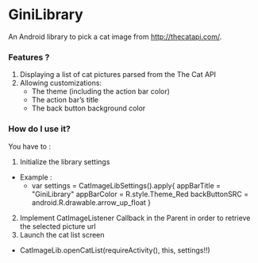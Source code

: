 # GiniLibrary

An Android library to pick a cat image from http://thecatapi.com/.

### Features ?
1. Displaying a list of cat pictures parsed from the The Cat API
3. Allowing customizations:
   - The theme (including the action bar color)
   - The action bar’s title
   - The back button background color
   
### How do I use it?
You have to :
1. Initialize the library settings
 * Example :
    - var settings = CatImageLibSettings().apply{
        appBarTitle = "GiniLibrary"
        appBarColor = R.style.Theme_Red
        backButtonSRC = android.R.drawable.arrow_up_float
    }
2. Implement CatImageListener Callback in the Parent in order to retrieve the selected picture url 
3. Launch the cat list screen 
 -   CatImageLib.openCatList(requireActivity(), this, settings!!)
